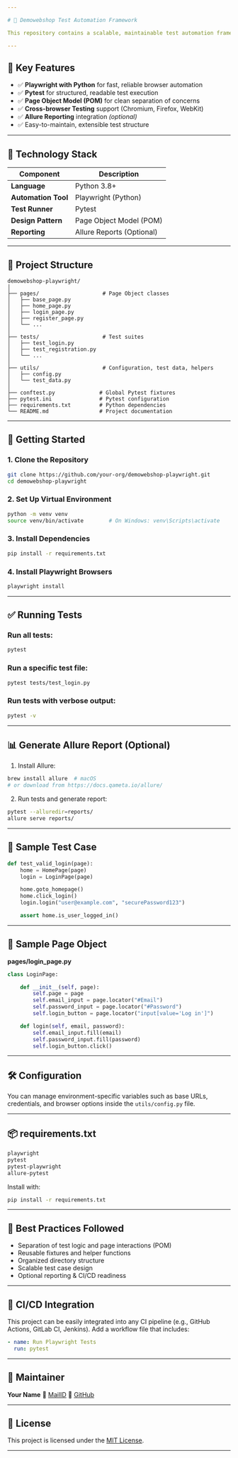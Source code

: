 ```yaml
---

# 🧪 Demowebshop Test Automation Framework

This repository contains a scalable, maintainable test automation framework built using **Playwright for Python**. It is designed using the **Page Object Model (POM)** design pattern and automates key functional flows of the [Demowebshop](https://demowebshop.tricentis.com/) application.

---
```


## 📌 Key Features

* ✅ **Playwright with Python** for fast, reliable browser automation
* ✅ **Pytest** for structured, readable test execution
* ✅ **Page Object Model (POM)** for clean separation of concerns
* ✅ **Cross-browser Testing** support (Chromium, Firefox, WebKit)
* ✅ **Allure Reporting** integration *(optional)*
* ✅ Easy-to-maintain, extensible test structure

---

## 🧱 Technology Stack

| Component           | Description               |
| ------------------- | ------------------------- |
| **Language**        | Python 3.8+               |
| **Automation Tool** | Playwright (Python)       |
| **Test Runner**     | Pytest                    |
| **Design Pattern**  | Page Object Model (POM)   |
| **Reporting**       | Allure Reports (Optional) |

---

## 📁 Project Structure

```
demowebshop-playwright/
│
├── pages/                    # Page Object classes
│   ├── base_page.py
│   ├── home_page.py
│   ├── login_page.py
│   ├── register_page.py
│   └── ...
│
├── tests/                    # Test suites
│   ├── test_login.py
│   ├── test_registration.py
│   └── ...
│
├── utils/                    # Configuration, test data, helpers
│   ├── config.py
│   └── test_data.py
│
├── conftest.py              # Global Pytest fixtures
├── pytest.ini               # Pytest configuration
├── requirements.txt         # Python dependencies
└── README.md                # Project documentation
```

---

## 🚀 Getting Started

### 1. Clone the Repository

```bash
git clone https://github.com/your-org/demowebshop-playwright.git
cd demowebshop-playwright
```

### 2. Set Up Virtual Environment

```bash
python -m venv venv
source venv/bin/activate        # On Windows: venv\Scripts\activate
```

### 3. Install Dependencies

```bash
pip install -r requirements.txt
```

### 4. Install Playwright Browsers

```bash
playwright install
```

---

## ✅ Running Tests

### Run all tests:

```bash
pytest
```

### Run a specific test file:

```bash
pytest tests/test_login.py
```

### Run tests with verbose output:

```bash
pytest -v
```

---

## 📊 Generate Allure Report (Optional)

1. Install Allure:

```bash
brew install allure  # macOS
# or download from https://docs.qameta.io/allure/
```

2. Run tests and generate report:

```bash
pytest --alluredir=reports/
allure serve reports/
```

---

## 📄 Sample Test Case

```python
def test_valid_login(page):
    home = HomePage(page)
    login = LoginPage(page)

    home.goto_homepage()
    home.click_login()
    login.login("user@example.com", "securePassword123")

    assert home.is_user_logged_in()
```

---

## 🧱 Sample Page Object

**pages/login\_page.py**

```python
class LoginPage:

    def __init__(self, page):
        self.page = page
        self.email_input = page.locator("#Email")
        self.password_input = page.locator("#Password")
        self.login_button = page.locator("input[value='Log in']")

    def login(self, email, password):
        self.email_input.fill(email)
        self.password_input.fill(password)
        self.login_button.click()
```

---

## 🛠️ Configuration

You can manage environment-specific variables such as base URLs, credentials, and browser options inside the `utils/config.py` file.

---

## 📦 requirements.txt

```txt
playwright
pytest
pytest-playwright
allure-pytest
```

Install with:

```bash
pip install -r requirements.txt
```

---

## 🧪 Best Practices Followed

* Separation of test logic and page interactions (POM)
* Reusable fixtures and helper functions
* Organized directory structure
* Scalable test case design
* Optional reporting & CI/CD readiness

---

## 🔄 CI/CD Integration

This project can be easily integrated into any CI pipeline (e.g., GitHub Actions, GitLab CI, Jenkins). Add a workflow file that includes:

```yaml
- name: Run Playwright Tests
  run: pytest
```

---

## 👤 Maintainer

**Your Name**
📧 [MailID](mailto:baskarbala5185@gmail.com)
🔗 [GitHub](https://github.com/BASKARAN5185)

---

## 📄 License

This project is licensed under the [MIT License](LICENSE).

---